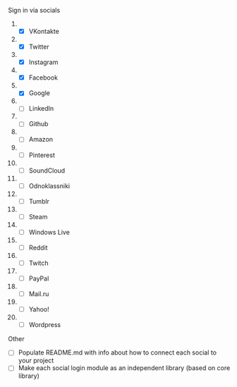 Sign in via socials
1) - [X] VKontakte
2) - [X] Twitter
3) - [X] Instagram
4) - [X] Facebook
5) - [X] Google
6) - [ ] LinkedIn
7) - [ ] Github
8) - [ ] Amazon
9) - [ ] Pinterest
10) - [ ] SoundCloud
11) - [ ] Odnoklassniki
12) - [ ] Tumblr
13) - [ ] Steam
14) - [ ] Windows Live
15) - [ ] Reddit
16) - [ ] Twitch
17) - [ ] PayPal
18) - [ ] Mail.ru
19) - [ ] Yahoo!
20) - [ ] Wordpress

Other
- [ ] Populate README.md with info about how to connect each social to your project
- [ ] Make each social login module as an independent library (based on core library)

